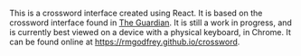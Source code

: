 This is a crossword interface created using React. It is based on the crossword interface found in [The Guardian](https://www.theguardian.com/crosswords). It is still a work in progress, and is currently best viewed on a device with a physical keyboard, in Chrome. It can be found online at <https://rmgodfrey.github.io/crossword>.
